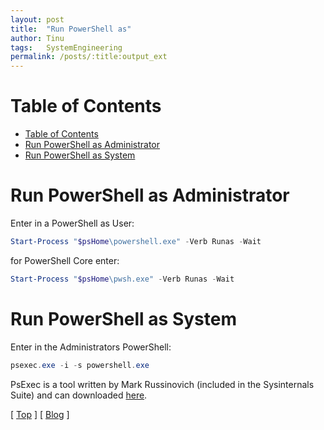```yaml
---
layout: post
title:  "Run PowerShell as"
author: Tinu
tags:   SystemEngineering
permalink: /posts/:title:output_ext
---
```


# Table of Contents

- [Table of Contents](#table-of-contents)
- [Run PowerShell as Administrator](#run-powershell-as-administrator)
- [Run PowerShell as System](#run-powershell-as-system)

# Run PowerShell as Administrator

Enter in a PowerShell as User:

````powershell
Start-Process "$psHome\powershell.exe" -Verb Runas -Wait
````

for PowerShell Core enter:

````powershell
Start-Process "$psHome\pwsh.exe" -Verb Runas -Wait
````

# Run PowerShell as System

Enter in the Administrators PowerShell:

````powershell
psexec.exe -i -s powershell.exe
````

PsExec is a tool written by Mark Russinovich (included in the Sysinternals Suite) and can downloaded [here](https://docs.microsoft.com/de-de/sysinternals/downloads/psexec).

[ [Top](#table-of-contents) ] [ [Blog](../syseng.html) ]